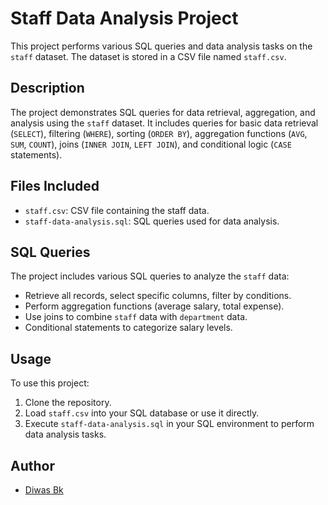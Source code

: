 # Staff Data Analysis Project

This project performs various SQL queries and data analysis tasks on the `staff` dataset. The dataset is stored in a CSV file named `staff.csv`.

## Description

The project demonstrates SQL queries for data retrieval, aggregation, and analysis using the `staff` dataset. It includes queries for basic data retrieval (`SELECT`), filtering (`WHERE`), sorting (`ORDER BY`), aggregation functions (`AVG`, `SUM`, `COUNT`), joins (`INNER JOIN`, `LEFT JOIN`), and conditional logic (`CASE` statements).

## Files Included

- `staff.csv`: CSV file containing the staff data.
- `staff-data-analysis.sql`: SQL queries used for data analysis.

## SQL Queries

The project includes various SQL queries to analyze the `staff` data:

- Retrieve all records, select specific columns, filter by conditions.
- Perform aggregation functions (average salary, total expense).
- Use joins to combine `staff` data with `department` data.
- Conditional statements to categorize salary levels.

## Usage

To use this project:
1. Clone the repository.
2. Load `staff.csv` into your SQL database or use it directly.
3. Execute `staff-data-analysis.sql` in your SQL environment to perform data analysis tasks.
   
## Author

- [Diwas Bk](https://github.com/diwasbk)
